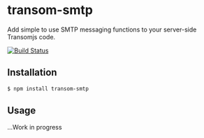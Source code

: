 # transom-smtp
Add simple to use SMTP messaging functions to your server-side Transomjs code.

[![Build Status](https://travis-ci.org/transomjs/transom-smtp.svg?branch=master)](https://travis-ci.org/transomjs/transom-smtp)


## Installation

```bash
$ npm install transom-smtp
```

## Usage
...Work in progress
